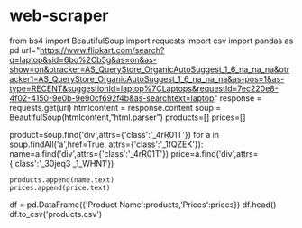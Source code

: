 # web-scraper
from bs4 import BeautifulSoup 
import requests 
import csv
import pandas as pd
url="https://www.flipkart.com/search?q=laptop&sid=6bo%2Cb5g&as=on&as-show=on&otracker=AS_QueryStore_OrganicAutoSuggest_1_6_na_na_na&otracker1=AS_QueryStore_OrganicAutoSuggest_1_6_na_na_na&as-pos=1&as-type=RECENT&suggestionId=laptop%7CLaptops&requestId=7ec220e8-4f02-4150-9e0b-9e90cf692f4b&as-searchtext=laptop"
response = requests.get(url)
htmlcontent = response.content
soup = BeautifulSoup(htmlcontent,"html.parser")
products=[]
prices=[]

product=soup.find('div',attrs={'class':'_4rR01T'})
for a in soup.findAll('a',href=True, attrs={'class':'_1fQZEK'}):
    name=a.find('div',attrs={'class':'_4rR01T'})
    price=a.find('div',attrs={'class':'_30jeq3 _1_WHN1'})

    products.append(name.text)   
    prices.append(price.text)
    
df = pd.DataFrame({'Product Name':products,'Prices':prices})
df.head()
df.to_csv('products.csv')

